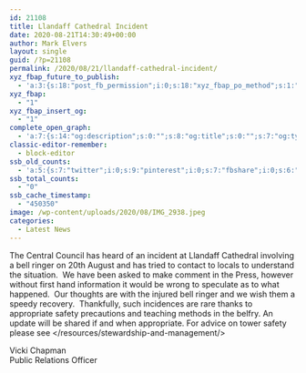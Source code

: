 ```yaml
---
id: 21108
title: Llandaff Cathedral Incident
date: 2020-08-21T14:30:49+00:00
author: Mark Elvers
layout: single
guid: /?p=21108
permalink: /2020/08/21/llandaff-cathedral-incident/
xyz_fbap_future_to_publish:
  - 'a:3:{s:18:"post_fb_permission";i:0;s:18:"xyz_fbap_po_method";s:1:"2";s:16:"xyz_fbap_message";s:62:"News item added to the CCCBR website: {POST_TITLE} {PERMALINK}";}'
xyz_fbap:
  - "1"
xyz_fbap_insert_og:
  - "1"
complete_open_graph:
  - 'a:7:{s:14:"og:description";s:0:"";s:8:"og:title";s:0:"";s:7:"og:type";s:0:"";s:12:"twitter:card";s:7:"summary";s:15:"twitter:creator";s:0:"";s:19:"twitter:description";s:0:"";s:8:"og:image";s:0:"";}'
classic-editor-remember:
  - block-editor
ssb_old_counts:
  - 'a:5:{s:7:"twitter";i:0;s:9:"pinterest";i:0;s:7:"fbshare";i:0;s:6:"reddit";i:0;s:6:"tumblr";N;}'
ssb_total_counts:
  - "0"
ssb_cache_timestamp:
  - "450350"
image: /wp-content/uploads/2020/08/IMG_2938.jpeg
categories:
  - Latest News
---
```

The Central Council has heard of an incident at Llandaff Cathedral involving a bell ringer on 20th August and has tried to contact to locals to understand the situation.&nbsp; We have been asked to make comment in the Press, however without first hand information it would be wrong to speculate as to what happened.&nbsp; Our thoughts are with the injured bell ringer and we wish them a speedy recovery.&nbsp; Thankfully, such incidences are rare thanks to appropriate safety precautions and teaching methods in the belfry. An update will be shared if and when appropriate. For advice on tower safety please see </resources/stewardship-and-management/>

Vicki Chapman  
Public Relations Officer
